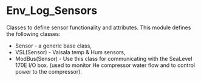# Env_Log_Sensors

Classes to define sensor functionality and attributes.
This module defines the following classes:
  * Sensor - a generic base class,
  * VSL(Sensor) - Vaisala temp & Hum sensors,
  * ModBus(Sensor) - Use this class for communicating with the SeaLevel 170E I/O box.
    (used to monitor He compressor water flow and to control power to the compressor).
